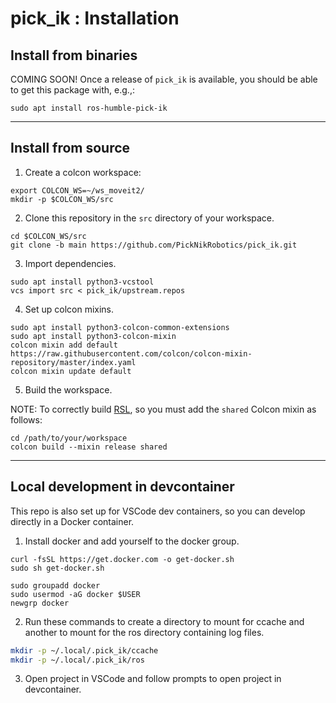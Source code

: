 # pick_ik : Installation

## Install from binaries

COMING SOON! Once a release of `pick_ik` is available, you should be able to get this package with, e.g.,:

```
sudo apt install ros-humble-pick-ik
```

---

## Install from source

1. Create a colcon workspace:

```shell
export COLCON_WS=~/ws_moveit2/
mkdir -p $COLCON_WS/src
```

2. Clone this repository in the `src` directory of your workspace.

```shell
cd $COLCON_WS/src
git clone -b main https://github.com/PickNikRobotics/pick_ik.git
```

3. Import dependencies.

```shell
sudo apt install python3-vcstool
vcs import src < pick_ik/upstream.repos
```

4. Set up colcon mixins.

```shell
sudo apt install python3-colcon-common-extensions
sudo apt install python3-colcon-mixin
colcon mixin add default https://raw.githubusercontent.com/colcon/colcon-mixin-repository/master/index.yaml
colcon mixin update default
```

5. Build the workspace.

NOTE: To correctly build [RSL](https://github.com/PickNikRobotics/RSL), so you must add the `shared` Colcon mixin as follows:

```shell
cd /path/to/your/workspace
colcon build --mixin release shared
```

---

## Local development in devcontainer

This repo is also set up for VSCode dev containers, so you can develop directly in a Docker container.

1. Install docker and add yourself to the docker group.

```shell
curl -fsSL https://get.docker.com -o get-docker.sh
sudo sh get-docker.sh

sudo groupadd docker
sudo usermod -aG docker $USER
newgrp docker
```

2. Run these commands to create a directory to mount for ccache and another to mount for the ros directory containing log files.

```bash
mkdir -p ~/.local/.pick_ik/ccache
mkdir -p ~/.local/.pick_ik/ros
```

3. Open project in VSCode and follow prompts to open project in devcontainer.
